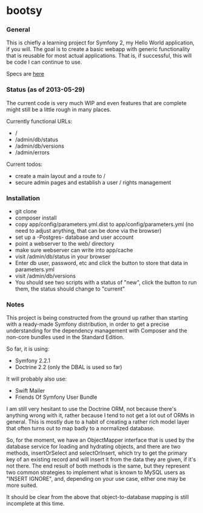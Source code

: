 bootsy
======

### General

This is chiefly a learning project for Symfony 2, my Hello World application, if you will. The goal is to create a basic
webapp with generic functionality that is reusable for most actual applications. That is, if successful, this will be code
I can continue to use.

Specs are [here](https://github.com/hfietz/bootsy/wiki/Specs)

### Status (as of 2013-05-29)
The current code is very much WIP and even features that are complete might still be a little rough in many places.

Currently functional URLs:

* /
* /admin/db/status
* /admin/db/versions
* /admin/errors

Current todos:
* create a main layout and a route to /
* secure admin pages and establish a user / rights management

### Installation
* git clone
* composer install
* copy app/config/parameters.yml.dist to app/config/parameters.yml (no need to adjust anything, that can be done via the browser)
* set up a -Postgres- database and user account
* point a webserver to the web/ directory
* make sure webserver can write into app/cache
* visit <location of your install>/admin/db/status in your browser
* Enter db user, password, etc and click the button to store that data in parameters.yml
* visit <location of install>/admin/db/versions
* You should see two scripts with a status of "new", click the button to run them, the status should change to "current"

### Notes

This project is being constructed from the ground up rather than starting with a ready-made Symfony distribution, in order
to get a precise understanding for the dependency management with Composer and the non-core bundles used in the Standard
Edition.

So far, it is using:

* Symfony 2.2.1
* Doctrine 2.2 (only the DBAL is used so far)

It will probably also use:

* Swift Mailer
* Friends Of Symfony User Bundle

I am still very hesitant to use the Doctrine ORM, not because there's anything wrong with it, rather because I tend to
not get a lot out of ORMs in general. This is mostly due to a habit of creating a rather rich model layer that often
turns out to map badly to a normalized database.

So, for the moment, we have an ObjectMapper interface that is used by the database service for loading and hydrating
objects, and there are two methods, insertOrSelect and selectOrInsert, which try to get the primary key of an existing
record and will insert it from the data they are given, if it's not there. The end result of both methods is the same,
but they represent two common strategies to implement what is known to MySQL users as "INSERT IGNORE", and, depending on
your use case, either one may be more suited.

It should be clear from the above that object-to-database mapping is still incomplete at this time.
